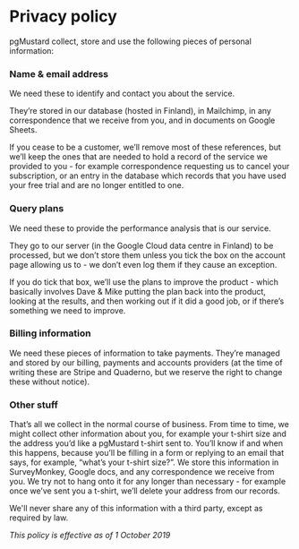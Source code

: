 # Privacy policy

pgMustard collect, store and use the following pieces of personal information:

### Name & email address

We need these to identify and contact you about the service.

They’re stored in our database (hosted in Finland), in Mailchimp, in any correspondence that we receive from you, and in documents on Google Sheets. 

If you cease to be a customer, we’ll remove most of these references, but we’ll keep the ones that are needed to  hold a record of the service we provided to you - for example correspondence requesting us to cancel your subscription, or an entry in the database which records that you have used your free trial and are no longer entitled to one.

### Query plans

We need these to provide the performance analysis that is our service. 

They go to our server (in the Google Cloud data centre in Finland) to be processed, but we don’t store them unless you tick the box on the account page allowing us to - we don’t even log them if they cause an exception.

If you do tick that box, we’ll use the plans to improve the product - which basically involves Dave & Mike putting the plan back into the product, looking at the results, and then working out if it did a good job, or if there’s something we need to improve.

### Billing information

We need these pieces of information to take payments. They’re managed and stored by our billing, payments and accounts providers (at the time of writing these are Stripe and Quaderno, but we reserve the right to change these without notice).

### Other stuff

That’s all we collect in the normal course of business. From time to time, we might collect other information about you, for example your t-shirt size and the address you’d like a pgMustard t-shirt sent to. You’ll know if and when this happens, because you’ll be filling in a form or replying to an email that says, for example, “what’s your t-shirt size?”. We store this information in SurveyMonkey, Google docs, and any correspondence we receive from you. We try not to hang onto it for any longer than necessary - for example once we’ve sent you a t-shirt, we’ll delete your address from our records.

We'll never share any of this information with a third party, except as required by law.

_This policy is effective as of 1 October 2019_